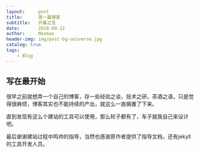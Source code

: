 ```yaml
---
layout:     post
title:      第一篇博客
subtitle:   开篇之言
date:       2018-09-12
author:     Maomao
header-img: img/post-bg-universe.jpg
catalog: true
tags:
    - Blog
---
```



## 写在最开始

很早之前就想弄一个自己的博客，存一些经验之谈，技术之研，茶酒之语，只是觉得很麻烦，博客其实也不能持续的产出，就这么一直搁置了下来。

直到发现有这么个建站的工具可以使用，那么轮子都有了，车子就我自己来设计吧。

最后谢谢建站过程中鸣帅的指导，当然也感谢原作者提供了指导文档，还有jekyll的工具开发人员。


